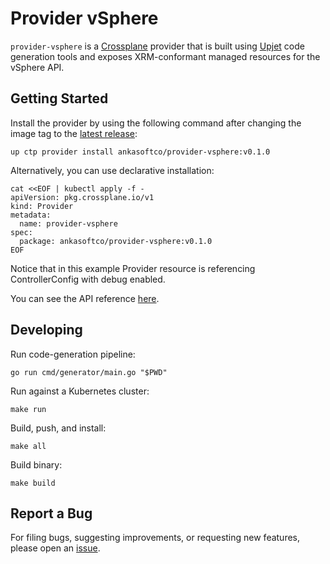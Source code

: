# Provider vSphere

`provider-vsphere` is a [Crossplane](https://crossplane.io/) provider that
is built using [Upjet](https://github.com/upbound/upjet) code
generation tools and exposes XRM-conformant managed resources for the
vSphere API.

## Getting Started

Install the provider by using the following command after changing the image tag
to the [latest release](https://marketplace.upbound.io/providers/ankasoftco/provider-vsphere):
```
up ctp provider install ankasoftco/provider-vsphere:v0.1.0
```

Alternatively, you can use declarative installation:
```
cat <<EOF | kubectl apply -f -
apiVersion: pkg.crossplane.io/v1
kind: Provider
metadata:
  name: provider-vsphere
spec:
  package: ankasoftco/provider-vsphere:v0.1.0
EOF
```

Notice that in this example Provider resource is referencing ControllerConfig with debug enabled.

You can see the API reference [here](https://doc.crds.dev/github.com/ankasoftco/provider-vsphere).

## Developing

Run code-generation pipeline:
```console
go run cmd/generator/main.go "$PWD"
```

Run against a Kubernetes cluster:

```console
make run
```

Build, push, and install:

```console
make all
```

Build binary:

```console
make build
```

## Report a Bug

For filing bugs, suggesting improvements, or requesting new features, please
open an [issue](https://github.com/ankasoftco/provider-vsphere/issues).
